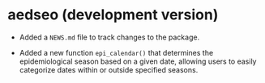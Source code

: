 # aedseo (development version)

* Added a `NEWS.md` file to track changes to the package.



* Added a new function `epi_calendar()` that determines the epidemiological season based on a given date, allowing users to easily categorize dates within or outside specified seasons.
